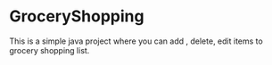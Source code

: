 # GroceryShopping
This is a simple java project where you can add , delete, edit items to grocery shopping list.
